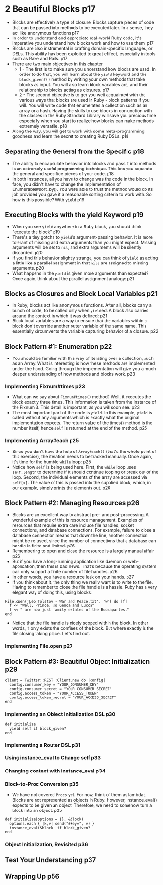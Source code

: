 # 2 Beautiful Blocks p17
- Blocks are effectively a type of closure. Blocks capture pieces of code that can be passed into methods to be executed later. In a sense, they act like anonymous functions p17
- In order to understand and appreciate real-world Ruby code, it's imperative you understand how blocks work and how to use them. p17
- Blocks are also instrumental in crafting domain-specific languages, or DSLs. This ability has been exploited to great efffect, especially in tools such as Rake and Rails. p17
- There are two main objectives in this chapter
  - 1 - The first is to make sure you understand how blocks are used. In order to do that, you will learn about the `yield` keyword and the `block_given?()` method by writing your own methods that take blocks as input. You will also learn block variables are, and their relationship to blocks acting as closures. p17
  - 2 - The second objective is to get you well acquainted with the various ways that blocks are used in Ruby - block patterns if you will. You will write code that enumerates a collection such as an array or a hash. Having the skills to use blocks in conjunction with the classes in the Ruby Standard Library will save you precious time especially when you start to realize how blocks can make methods extremely versatile. p18
- Along the way, you will get to work with some meta-programming goodness and learn the secret to creating Ruby DSLs. p18
## Separating the General from the Specific p18
- The ability to encapsulate behavior into blocks and pass it into methods is an extremely useful programming technique. This lets you separate the general and specifice pieces of your code. p18
- In both instances, all you have to change was the code in the block. In face, you didn't have to change the implementation of Enumerable#sort_by(). You were able to trust the method would do its job provided you gave it a reasonable sorting criteria to work with. So how is this possible? With `yield` p19
## Executing Blocks with the yield Keyword p19
- When you see `yield` anywhere in a Ruby block, you should think "execute the block" p19
- There's a tiny gotcha to `yield`'s argument-passing behavior. It is more tolerant of missing and extra arguments than you might expect. Missing arguments will be set to `nil`, and extra arguments will be silently discarded. p20
- If you find this behavior slightly strange, you can think of `yield` as acting a little like a parallel assignment in that `nils` are assigned to missing arguments. p20
- What happens in the `yield` is given more arguments than expected? Once again, think about the parallel assignment analogy: p21
## Blocks as Closures and Block Local Variables p21
- In Ruby, blocks act like anonymous functions. After all, blocks carry a bunch of code, to be called only when `yield`ed. A block also carries around the context in which it was defined: p21
- Block local variables are a way to ensure that the variables within a block don't override another outer variable of the same name. This essentially circumvents the variable capturing behavior of a closure. p22
## Block Pattern #1: Enumeration p22
- You should be familiar with this way of iterating over a collection, such as an Array. What is interesting is how these methods are implemented under the hood. Going through the implementation will give you a much deeper understanding of how methods and blocks work.  p23
### Implementing Fixnum#times p23
- What can we say about `Fixnum#times()` method? Well, it executes the block exactly three times. This information is taken from the instance of the Fixnum 3. This detail is important, as you will soon see. p23
- The most important part of the code is `yield`. In this example, `yield` is called without any arguments which is exactly what the original implementation expects. The return value of the times() method is the number itself, hence `self` is returned at the end of the method. p25
### Implementing Array#each p25
- Since you don't have the help of `Array#each()` (that's the whole point of this exercise), the iteration needs to be tracked manually. Once again, it's time for the humble `while` loop: p25
- Notice how `self` is being used here. First, the `while` loop uses `self.length` to determine if it should continue looping or break out of the loop. Second, the individual elements of the array are accessed via `self[x]`. The value of this is passed into the supplied block, which, in our example, simply prints the elements out. p26
## Block Pattern #2: Managing Resources p26
- Blocks are an excellent way to abstract pre- and post-processing. A wonderful example of this is resource management. Examples of resources that require extra care include file handles, socket connections, and database connections. For example, failure to close a database connection means that down the line, another connection might be refused, since the number of connections that a database can handle is finite and limited. p26
- Remembering to open and close the resource is a largely manual affair p26
- But if you have a long-running application like daemon or web-application, then this is bad news. That's because the operating system can only support a finite number of file handles. p26
- In other words, you have a resource leak on your hands. p27
- If you think about it, the only thing we really want is to write to the file. Having to remember to close the file handle is a hassle. Ruby has a very elegant way of doing this, using blocks: 

```
File.open('Leo Tolstoy - War and Peace.txt', 'w') do |f|
  f << "Well, Prince, so Genoa and Lucca"
  f << " are now just family estates of the Buonapartes."
end 
```

- Notice that the file handle is nicely scoped within the block. In other words, `f` only exists the confines of the block. But where exactly is the file closing taking place. Let's find out. 
### Implementing File.open p27
## Block Pattern #3: Beautiful Object Initialization p29
```
client = Twitter::REST::Client.new do |config|
  config.consumer_key = "YOUR_CONSUMER_KEY"
  config.consumer_secret = "YOUR_CONSUMER_SECRET"
  config.access_token = "YOUR_ACCESS_TOKEN"
  config.access_token_secret = "YOUR_ACCESS_SECRET"
end
```
### Implementing an Object Initialization DSL p30

```
def initialize
  yield self if block_given? 
end
```

### Implementing a Router DSL p31
### Using instance_eval to Change self p33
### Changing context with instance_eval p34
### Block-to-Proc Conversion p35
- We have not covered `Procs` yet. For now, think of them as lambdas. Blocks are not represented as objects in Ruby. However, instance_eval() expects to be given an object. Therefore, we need to somehow turn a block into an object. p35

```
def initialize(options = {}, &block)
  options.each { |k,v| send("#key=", v) }
  instance_eval(&block) if block_given?
end
```
### Object Initialization, Revisited p36
## Test Your Understanding p37
## Wrapping Up p56

